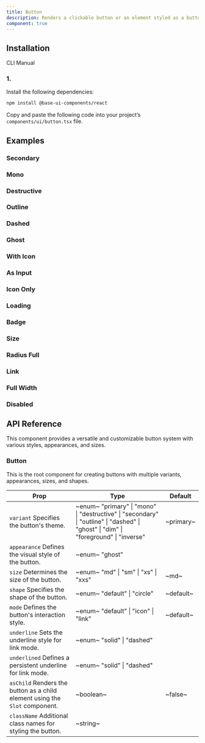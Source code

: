 ```yaml
---
title: Button
description: Renders a clickable button or an element styled as a button
component: true
---
```


## Installation

CLI
Manual

### 1.

Install the following dependencies:

```bash
npm install @base-ui-components/react
```

Copy and paste the following code into your project’s `components/ui/button.tsx` file.

## Examples

### Secondary

### Mono

### Destructive

### Outline

### Dashed

### Ghost

### With Icon

### As Input

### Icon Only

### Loading

### Badge

### Size

### Radius Full

### Link

### Full Width

### Disabled

## API Reference

This component provides a versatile and customizable button system with various styles, appearances, and sizes.

### Button

This is the root component for creating buttons with multiple variants, appearances, sizes, and shapes.

| **Prop**                                                                    | **Type**                                                                                                                             | **Default** |
| --------------------------------------------------------------------------- | ------------------------------------------------------------------------------------------------------------------------------------ | ----------- |
| `variant` Specifies the button's theme.                                     | ~enum~ "primary" \| "mono" \| "destructive" \| "secondary" \| "outline" \| "dashed" \| "ghost" \| "dim" \| "foreground" \| "inverse" | ~primary~   |
| `appearance` Defines the visual style of the button.                        | ~enum~ "ghost"                                                                                                                       |             |
| `size` Determines the size of the button.                                   | ~enum~ "md" \| "sm" \| "xs" \| "xxs"                                                                                                 | ~md~        |
| `shape` Specifies the shape of the button.                                  | ~enum~ "default" \| "circle"                                                                                                         | ~default~   |
| `mode` Defines the button's interaction style.                              | ~enum~ "default" \| "icon" \| "link"                                                                                                 | ~default~   |
| `underline` Sets the underline style for link mode.                         | ~enum~ "solid" \| "dashed"                                                                                                           |             |
| `underlined` Defines a persistent underline for link mode.                  | ~enum~ "solid" \| "dashed"                                                                                                           |             |
| `asChild` Renders the button as a child element using the `Slot` component. | ~boolean~                                                                                                                            | ~false~     |
| `className` Additional class names for styling the button.                  | ~string~                                                                                                                             |             |
